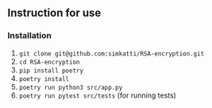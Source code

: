 ## Instruction for use

### Installation
1. `git clone git@github.com:simkatti/RSA-encryption.git`
2. `cd RSA-encryption`
3. `pip install poetry`
4. `poetry install`
5. `poetry run python3 src/app.py`
6. `poetry run pytest src/tests` (for running tests)

